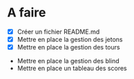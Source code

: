 # A faire
- [x] Créer un fichier README.md
- [x] Mettre en place la gestion des jetons
- [x] Mettre en place la gestion des tours
- Mettre en place la gestion des blind
- Mettre en place un tableau des scores
